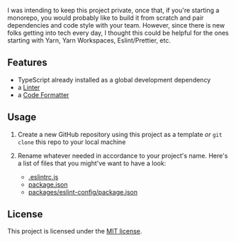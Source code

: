 I was intending to keep this project private, once that, if you're starting a monorepo, you would probably like to build it from scratch and pair dependencies and code style with your team. However, since there is new folks getting into tech every day, I thought this could be helpful for the ones starting with Yarn, Yarn Workspaces, Eslint/Prettier, etc.

## Features

- TypeScript already installed as a global development dependency
- a [Linter](https://eslint.org/)
- a [Code Formatter](https://prettier.io/docs/en/index.html)

## Usage

1. Create a new GitHub repository using this project as a template _or_ `git clone` this repo to your local machine

2. Rename whatever needed in accordance to your project's name. Here's a list of files that you might've want to have a look:
   - [.eslintrc.js](.eslintrc.js)
   - [package.json](package.json)
   - [packages/eslint-config/package.json](packages/eslint-config/package.json)

## License

This project is licensed under the [MIT license](LICENSE.md).
